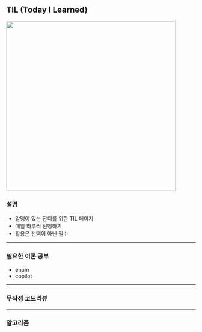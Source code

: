 ## TIL (Today I Learned)

<img src="https://github.com/user-attachments/assets/9c7fed6b-d1a5-4081-af39-079c8c1a8332" width="450px">

### 설명
* 알맹이 있는 잔디를 위한 TIL 페이지
* 매일 하루씩 진행하기
* 활용은 선택이 아닌 필수  

<hr>

### 필요한 이론 공부
* enum
* copilot


<hr>

### 무작정 코드리뷰

<hr>

### 알고리즘
